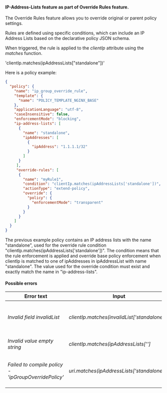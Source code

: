 #### IP-Address-Lists feature as part of Override Rules feature.

The Override Rules feature allows you to override original or parent policy settings.

Rules are defined using specific conditions, which can include an IP Address Lists based on the declarative policy JSON schema.

When triggered, the rule is applied to the _clientIp_ attribute using the _matches_ function.

'clientIp.matches(ipAddressLists["standalone"])'

Here is a policy example:

```json
{ 
  "policy": { 
    "name": "ip_group_override_rule", 
    "template": { 
      "name": "POLICY_TEMPLATE_NGINX_BASE" 
    }, 
    "applicationLanguage": "utf-8", 
    "caseInsensitive": false, 
    "enforcementMode": "blocking", 
    "ip-address-lists": [ 
      { 
        "name": "standalone", 
        "ipAddresses": [ 
          { 
            "ipAddress": "1.1.1.1/32" 
          } 
        ] 
      } 
     ], 
     "override-rules": [ 
      { 
        "name": "myRule1", 
        "condition": "clientIp.matches(ipAddressLists['standalone'])", 
        "actionType": "extend-policy",
        "override": {
          "policy": {
            "enforcementMode": "transparent"
          }
        }  
      }
    ]
  }
}
```

The previous example policy contains an IP address lists with the name "standalone", used for the override rule condition "clientIp.matches(ipAddressLists['standalone'])".
The condition means that the rule enforcement is applied and override base policy enforcement when clientIp is matched to one of ipAddresses in ipAddressList with name "standalone". 
The value used for the override condition must exist and exactly match the name in "ip-address-lists".  

#### Possible errors

| Error text | Input          | Explanation |
| -----------| ------------- | ------------ |
| _Invalid field invalidList_ | _clientIp.matches(invalidList['standalone']);_ | An incorrect keyword was used instead of _ipAddressLists_ |
| _Invalid value empty string_ | _clientIp.matches(ipAddressLists['']_ | An empty name was provided |
| _Failed to compile policy - 'ipGroupOverridePolicy'_ | _uri.matches(ipAddressLists['standalone']);_ |  Used _ipAddressLists_ without the _clientIP_ attribute |


 
